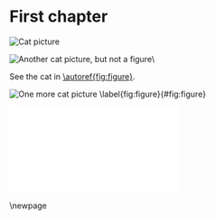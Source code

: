 # First chapter

![Cat picture](http://lorempixel.com/400/200/cats)

![Another cat picture, but not a figure](http://lorempixel.com/400/200/cats)\

See the cat in [\autoref{fig:figure}](#fig:figure).

![One more cat picture \label{fig:figure}](http://lorempixel.com/400/200/cats){#fig:figure}

![Local figure as PDF](./content/figures/figure.pdf)

\newpage
